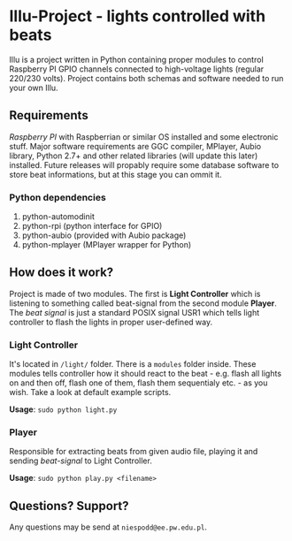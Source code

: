 # Illu-Project - lights controlled with beats
Illu is a project written in Python containing proper modules to control Raspberry PI GPIO channels connected to high-voltage lights (regular 220/230 volts).
  Project contains both schemas and software needed to run your own Illu.

## Requirements
_Raspberry PI_ with Raspberrian or similar OS installed and some electronic stuff. Major software requirements are GGC compiler, MPlayer, Aubio library, Python 2.7+ and other related libraries (will update this later) installed.
  Future releases will propably require some database software to store beat informations, but at this stage you can ommit it.

### Python dependencies
1. python-automodinit
2. python-rpi (python interface for GPIO)
3. python-aubio (provided with Aubio package)
4. python-mplayer (MPlayer wrapper for Python)

## How does it work?
Project is made of two modules. The first is __Light Controller__ which is listening to something called beat-signal from the second module __Player__. The _beat signal_ is just a standard POSIX signal USR1 which tells light controller to flash the lights in proper user-defined way.

### Light Controller
It's located in ```/light/``` folder. There is a ```modules``` folder inside. These modules tells controller how it should react to the beat - e.g. flash all lights on and then off, flash one of them, flash them sequentialy etc. - as you wish. Take a look at default example scripts.

__Usage__: ``` sudo python light.py ```

### Player
Responsible for extracting beats from given audio file, playing it and sending _beat-signal_ to Light Controller.

__Usage__: ``` sudo python play.py <filename> ```

## Questions? Support?
Any questions may be send at ```niespodd@ee.pw.edu.pl```.
